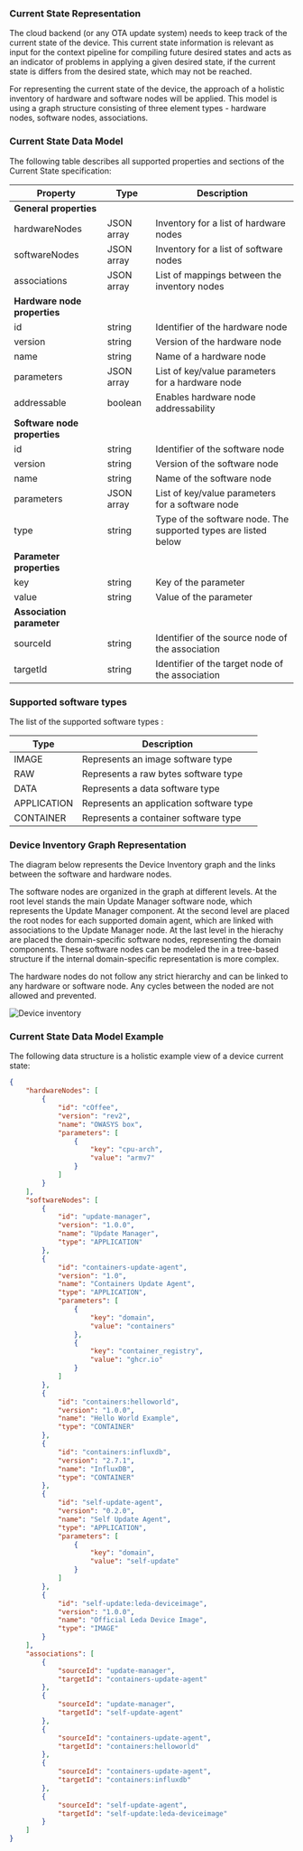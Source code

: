 ### Current State Representation

The cloud backend (or any OTA update system) needs to keep track of the current state of the device. This current state information is relevant as input for the context pipeline for compiling future desired states and acts as an indicator of problems in applying a given desired state, if the current state is differs from the desired state, which may not be reached. 

For representing the current state of the device, the approach of a holistic inventory of hardware and software nodes will be applied. This model is using a graph structure consisting of three element types - hardware nodes, software nodes, associations.

### Current State Data Model

The following table describes all supported properties and sections of the Current State specification:

| Property | Type | Description |
| - | - | - |
| **General properties** | | |
| hardwareNodes | JSON array | Inventory for a list of hardware nodes |
| softwareNodes | JSON array | Inventory for a list of software nodes |
| associations | JSON array | List of mappings between the inventory nodes |
| **Hardware node properties** | | |
| id | string | Identifier of the hardware node |
| version | string | Version of the hardware node |
| name | string | Name of a hardware node |
| parameters | JSON array | List of key/value parameters for a hardware node |
| addressable | boolean | Enables hardware node addressability |
| **Software node properties** | | |
| id | string | Identifier of the software node |
| version | string | Version of the software node |
| name | string | Name of the software node |
| parameters | JSON array | List of key/value parameters for a software node |
| type | string | Type of the software node. The supported types are listed below |
| **Parameter properties** | | |
| key | string | Key of the parameter |
| value | string | Value of the parameter |
| **Association parameter** | | |
| sourceId | string | Identifier of the source node of the association |
| targetId | string | Identifier of the target node of the association |

### Supported software types

The list of the supported software types :

| Type | Description |
| - | - |
| IMAGE | Represents an image software type |
| RAW | Represents a raw bytes software type |
| DATA | Represents a data software type |
| APPLICATION | Represents an application software type |
| CONTAINER | Represents a container software type |

### Device Inventory Graph Representation

The diagram below represents the Device Inventory graph and the links between the software and hardware nodes.

The software nodes are organized in the graph at different levels. At the root level stands the main Update Manager software node, which represents the Update Manager component. At the second level are placed the root nodes for each supported domain agent, which are linked with associations to the Update Manager node. At the last level in the hierachy are placed the domain-specific software nodes, representing the domain components. These software nodes can be modeled the in a tree-based structure if the internal domain-specific representation is more complex.

The hardware nodes do not follow any strict hierarchy and can be linked to any hardware or software node. Any cycles between the noded are not allowed and prevented.

![Device inventory](/_assets/device-inventory.svg)

### Current State Data Model Example

The following data structure is a holistic example view of a device current state:
```json
{
	"hardwareNodes": [
		{
			"id": "cOffee",
			"version": "rev2",
			"name": "OWASYS box",
			"parameters": [
				{
					"key": "cpu-arch",
					"value": "armv7"
				}
			]
		}
	],
	"softwareNodes": [
		{
			"id": "update-manager",
			"version": "1.0.0",
			"name": "Update Manager",
			"type": "APPLICATION"
		},
		{
			"id": "containers-update-agent",
			"version": "1.0",
			"name": "Containers Update Agent",
			"type": "APPLICATION",
			"parameters": [
				{
					"key": "domain",
					"value": "containers"
				},
				{
					"key": "container_registry",
					"value": "ghcr.io"
				}
			]
		},
		{
			"id": "containers:helloworld",
			"version": "1.0.0",
			"name": "Hello World Example",
			"type": "CONTAINER"
		},
		{
			"id": "containers:influxdb",
			"version": "2.7.1",
			"name": "InfluxDB",
			"type": "CONTAINER"
		},
		{
			"id": "self-update-agent",
			"version": "0.2.0",
			"name": "Self Update Agent",
			"type": "APPLICATION",
			"parameters": [
				{
					"key": "domain",
					"value": "self-update"
				}
			]
		},
		{
			"id": "self-update:leda-deviceimage",
			"version": "1.0.0",
			"name": "Official Leda Device Image",
			"type": "IMAGE"
		}
	],
	"associations": [
		{
			"sourceId": "update-manager",
			"targetId": "containers-update-agent"
		},
		{
			"sourceId": "update-manager",
			"targetId": "self-update-agent"
		},
		{
			"sourceId": "containers-update-agent",
			"targetId": "containers:helloworld"
		},
		{
			"sourceId": "containers-update-agent",
			"targetId": "containers:influxdb"
		},
		{
			"sourceId": "self-update-agent",
			"targetId": "self-update:leda-deviceimage"
		}
	]
}
```
